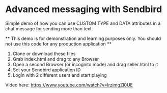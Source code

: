 # Advanced messaging with Sendbird
Simple demo of how you can use CUSTOM TYPE and DATA attributes in a chat message for sending more than text.

** This demo is for demonstration and learning purposes only. You should not use this code for any production application **

1) Clone or download these files
2) Grab index.html and drag to any Browser
3) Open a second Browser (or incognito mode) and drag seller.html to it
4) Set your Sendbird application ID
5) Login with 2 different users and start playing

Video here:
https://www.youtube.com/watch?v=lrzimgZl0UE

